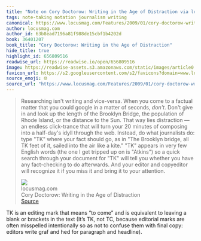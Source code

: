 ```yaml
---
title: "Note on Cory Doctorow: Writing in the Age of Distraction via locusmag.com"
tags: note-taking notation journalism writing
canonical: https://www.locusmag.com/Features/2009/01/cory-doctorow-writing-in-age-of.html
author: locusmag.com
author_id: 63b8ead7196a81f988de15cbf1b4202d
book: 36401207
book_title: "Cory Doctorow: Writing in the Age of Distraction"
hide_title: true
highlight_id: 656809516
readwise_url: https://readwise.io/open/656809516
image: https://readwise-assets.s3.amazonaws.com/static/images/article0.00998d930354.png
favicon_url: https://s2.googleusercontent.com/s2/favicons?domain=www.locusmag.com
source_emoji: 🌐
source_url: "https://www.locusmag.com/Features/2009/01/cory-doctorow-writing-in-age-of.html#:~:text=Researching%20isn%27t%20writing,to%20your%20attention."
---
```


> Researching isn't writing and vice-versa. When you come to a factual matter that you could google in a matter of seconds, *don't*. Don't give in and look up the length of the Brooklyn Bridge, the population of Rhode Island, or the distance to the Sun. That way lies distraction — an endless click-trance that will turn your 20 minutes of composing into a half-day's idyll through the web. Instead, do what journalists do: type "TK" where your fact should go, as in "The Brooklyn bridge, all TK feet of it, sailed into the air like a kite." "TK" appears in very few English words (the one I get tripped up on is "Atkins") so a quick search through your document for "TK" will tell you whether you have any fact-checking to do afterwards. And your editor and copyeditor will recognize it if you miss it and bring it to your attention.
> <div class="quoteback-footer"><div class="quoteback-avatar"><img class="mini-favicon" src="https://s2.googleusercontent.com/s2/favicons?domain=www.locusmag.com"></div><div class="quoteback-metadata"><div class="metadata-inner"><span style="display:none">FROM:</span><div aria-label="locusmag.com" class="quoteback-author"> locusmag.com</div><div aria-label="Cory Doctorow: Writing in the Age of Distraction" class="quoteback-title"> Cory Doctorow: Writing in the Age of Distraction</div></div></div><div class="quoteback-backlink"><a target="_blank" aria-label="go to the full text of this quotation" rel="noopener" href="https://www.locusmag.com/Features/2009/01/cory-doctorow-writing-in-age-of.html#:~:text=Researching%20isn%27t%20writing,to%20your%20attention." class="quoteback-arrow"> Source</a></div></div>

TK is an editing mark that means “to come” and is equivalent to leaving a blank or brackets in the text (It’s TK, not TC, because editorial marks are often misspelled intentionally so as not to confuse them with final copy: editors write graf and hed for paragraph and headline).